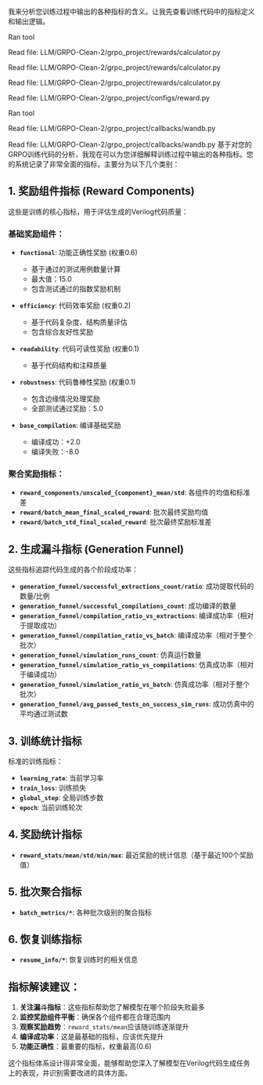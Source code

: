 我来分析您训练过程中输出的各种指标的含义。让我先查看训练代码中的指标定义和输出逻辑。

Ran tool

Read file: LLM/GRPO-Clean-2/grpo_project/rewards/calculator.py

Read file: LLM/GRPO-Clean-2/grpo_project/rewards/calculator.py

Read file: LLM/GRPO-Clean-2/grpo_project/rewards/calculator.py

Read file: LLM/GRPO-Clean-2/grpo_project/configs/reward.py

Ran tool

Read file: LLM/GRPO-Clean-2/grpo_project/callbacks/wandb.py

Read file: LLM/GRPO-Clean-2/grpo_project/callbacks/wandb.py
基于对您的GRPO训练代码的分析，我现在可以为您详细解释训练过程中输出的各种指标。您的系统记录了非常全面的指标，主要分为以下几个类别：

## 1. 奖励组件指标 (Reward Components)

这些是训练的核心指标，用于评估生成的Verilog代码质量：

### 基础奖励组件：
- **`functional`**: 功能正确性奖励 (权重0.6)
  - 基于通过的测试用例数量计算
  - 最大值：15.0
  - 包含测试通过的指数奖励机制

- **`efficiency`**: 代码效率奖励 (权重0.2)
  - 基于代码复杂度、结构质量评估
  - 包含综合友好性奖励

- **`readability`**: 代码可读性奖励 (权重0.1)
  - 基于代码结构和注释质量

- **`robustness`**: 代码鲁棒性奖励 (权重0.1)
  - 包含边缘情况处理奖励
  - 全部测试通过奖励：5.0

- **`base_compilation`**: 编译基础奖励
  - 编译成功：+2.0
  - 编译失败：-8.0

### 聚合奖励指标：
- **`reward_components/unscaled_{component}_mean/std`**: 各组件的均值和标准差
- **`reward/batch_mean_final_scaled_reward`**: 批次最终奖励均值
- **`reward/batch_std_final_scaled_reward`**: 批次最终奖励标准差

## 2. 生成漏斗指标 (Generation Funnel)

这些指标追踪代码生成的各个阶段成功率：

- **`generation_funnel/successful_extractions_count/ratio`**: 成功提取代码的数量/比例
- **`generation_funnel/successful_compilations_count`**: 成功编译的数量
- **`generation_funnel/compilation_ratio_vs_extractions`**: 编译成功率（相对于提取成功）
- **`generation_funnel/compilation_ratio_vs_batch`**: 编译成功率（相对于整个批次）
- **`generation_funnel/simulation_runs_count`**: 仿真运行数量
- **`generation_funnel/simulation_ratio_vs_compilations`**: 仿真成功率（相对于编译成功）
- **`generation_funnel/simulation_ratio_vs_batch`**: 仿真成功率（相对于整个批次）
- **`generation_funnel/avg_passed_tests_on_success_sim_runs`**: 成功仿真中的平均通过测试数

## 3. 训练统计指标

标准的训练指标：
- **`learning_rate`**: 当前学习率
- **`train_loss`**: 训练损失
- **`global_step`**: 全局训练步数
- **`epoch`**: 当前训练轮次

## 4. 奖励统计指标

- **`reward_stats/mean/std/min/max`**: 最近奖励的统计信息（基于最近100个奖励值）

## 5. 批次聚合指标

- **`batch_metrics/*`**: 各种批次级别的聚合指标

## 6. 恢复训练指标

- **`resume_info/*`**: 恢复训练时的相关信息

## 指标解读建议：

1. **关注漏斗指标**：这些指标帮助您了解模型在哪个阶段失败最多
2. **监控奖励组件平衡**：确保各个组件都在合理范围内
3. **观察奖励趋势**：`reward_stats/mean`应该随训练逐渐提升
4. **编译成功率**：这是最基础的指标，应该优先提升
5. **功能正确性**：最重要的指标，权重最高(0.6)

这个指标体系设计得非常全面，能够帮助您深入了解模型在Verilog代码生成任务上的表现，并识别需要改进的具体方面。
